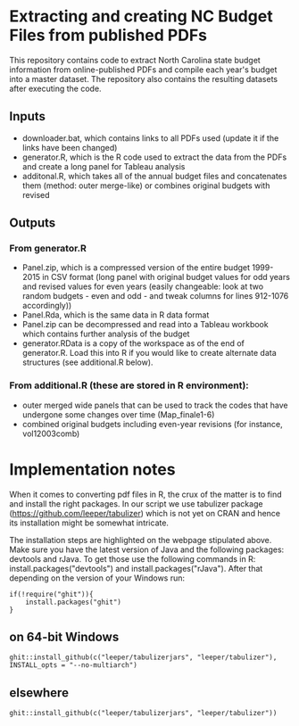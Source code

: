 # Extracting and creating NC Budget Files from published PDFs
This repository contains code to extract North Carolina state budget information from online-published PDFs and compile each year's budget into a master dataset. The repository also contains the resulting datasets after executing the code.

## Inputs
* downloader.bat, which contains links to all PDFs used (update it if the links have been changed)
* generator.R, which is the R code used to extract the data from the PDFs and create a long panel for Tableau analysis
* additonal.R, which takes all of the annual budget files and concatenates them (method: outer merge-like) or combines original budgets with revised

## Outputs
### From generator.R
* Panel.zip, which is a compressed version of the entire budget 1999-2015 in CSV format (long panel with original budget values for odd years and revised values for even years (easily changeable: look at two random budgets - even and odd - and tweak columns for lines 912-1076 accordingly))
* Panel.Rda, which is the same data in R data format
* Panel.zip can be decompressed and read into a Tableau workbook which contains further analysis of the budget
* generator.RData is a copy of the workspace as of the end of generator.R. Load this into R if you would like to create alternate data structures (see additional.R below).

### From additional.R (these are stored in R environment):
* outer merged wide panels that can be used to track the codes that have undergone some changes over time (Map_finale1-6)
* combined original budgets including even-year revisions (for instance, vol12003comb)

# Implementation notes
When it comes to converting pdf files in R, the crux of the matter is to find and install the right packages. In our script we use tabulizer package (https://github.com/leeper/tabulizer) which is not yet on CRAN and hence its installation might be somewhat intricate.

The installation steps are highlighted on the webpage stipulated above. Make sure you have the latest version of Java and the following packages: devtools and rJava. To get those use the following commands in R: install.packages("devtools") and install.packages("rJava"). After that depending on the version of your Windows run:

```
if(!require("ghit")){
    install.packages("ghit")
}
```
## on 64-bit Windows
`ghit::install_github(c("leeper/tabulizerjars", "leeper/tabulizer"), INSTALL_opts = "--no-multiarch")`
## elsewhere
`ghit::install_github(c("leeper/tabulizerjars", "leeper/tabulizer"))`
